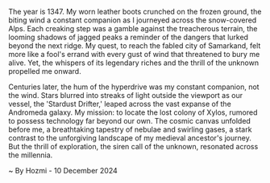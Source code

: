 
The year is 1347.  My worn leather boots crunched on the frozen ground, the biting wind a constant companion as I journeyed across the snow-covered Alps.  Each creaking step was a gamble against the treacherous terrain, the looming shadows of jagged peaks a reminder of the dangers that lurked beyond the next ridge.  My quest, to reach the fabled city of Samarkand, felt more like a fool's errand with every gust of wind that threatened to bury me alive. Yet, the whispers of its legendary riches and the thrill of the unknown propelled me onward.

Centuries later, the hum of the hyperdrive was my constant companion, not the wind.  Stars blurred into streaks of light outside the viewport as our vessel, the 'Stardust Drifter,' leaped across the vast expanse of the Andromeda galaxy.  My mission: to locate the lost colony of Xylos, rumored to possess technology far beyond our own. The cosmic canvas unfolded before me, a breathtaking tapestry of nebulae and swirling gases, a stark contrast to the unforgiving landscape of my medieval ancestor's journey.  But the thrill of exploration, the siren call of the unknown, resonated across the millennia.

~ By Hozmi - 10 December 2024
